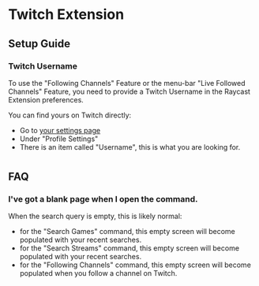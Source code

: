 # Twitch Extension

## Setup Guide

### Twitch Username

To use the "Following Channels" Feature or the menu-bar "Live Followed Channels" Feature, you need to provide a Twitch Username in the Raycast Extension preferences.

You can find yours on Twitch directly:
- Go to [your settings page](https://www.twitch.tv/settings/profile)
- Under "Profile Settings"
- There is an item called "Username", this is what you are looking for.

#
## FAQ

### I've got a blank page when I open the command.
When the search query is empty, this is likely normal:
- for the "Search Games" command, this empty screen will become populated with your recent searches.
- for the "Search Streams" command, this empty screen will become populated with your recent searches.
- for the "Following Channels" command, this empty screen will become populated when you follow a channel on Twitch.